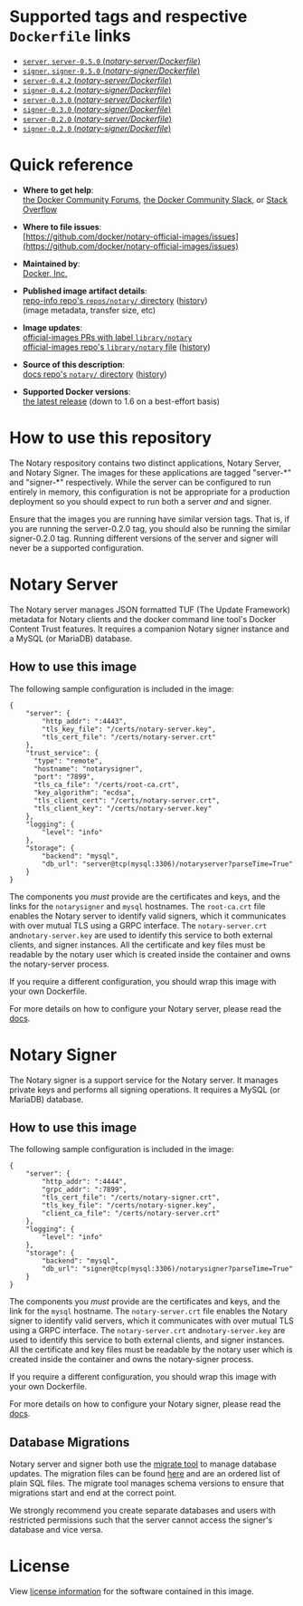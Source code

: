 <!--

********************************************************************************

WARNING:

    DO NOT EDIT "notary/README.md"

    IT IS AUTO-GENERATED

    (from the other files in "notary/" combined with a set of templates)

********************************************************************************

-->

# Supported tags and respective `Dockerfile` links

-	[`server`, `server-0.5.0` (*notary-server/Dockerfile*)](https://github.com/docker/notary-official-images/blob/ff7ae14c71fa0f87f9e6bd8de81a78c20db66664/notary-server/Dockerfile)
-	[`signer`, `signer-0.5.0` (*notary-signer/Dockerfile*)](https://github.com/docker/notary-official-images/blob/ff7ae14c71fa0f87f9e6bd8de81a78c20db66664/notary-signer/Dockerfile)
-	[`server-0.4.2` (*notary-server/Dockerfile*)](https://github.com/docker/notary-official-images/blob/dcb19bd39abed92c206d3d95ad4ddf90c9e0e721/notary-server/Dockerfile)
-	[`signer-0.4.2` (*notary-signer/Dockerfile*)](https://github.com/docker/notary-official-images/blob/dcb19bd39abed92c206d3d95ad4ddf90c9e0e721/notary-signer/Dockerfile)
-	[`server-0.3.0` (*notary-server/Dockerfile*)](https://github.com/docker/notary-official-images/blob/5fbf22ada9e5167fe4e9340ac947e8b3110aceba/notary-server/Dockerfile)
-	[`signer-0.3.0` (*notary-signer/Dockerfile*)](https://github.com/docker/notary-official-images/blob/5fbf22ada9e5167fe4e9340ac947e8b3110aceba/notary-signer/Dockerfile)
-	[`server-0.2.0` (*notary-server/Dockerfile*)](https://github.com/docker/notary-official-images/blob/3ea5b74928929415f2faaa5df574c4745bf6d286/notary-server/Dockerfile)
-	[`signer-0.2.0` (*notary-signer/Dockerfile*)](https://github.com/docker/notary-official-images/blob/3ea5b74928929415f2faaa5df574c4745bf6d286/notary-signer/Dockerfile)

# Quick reference

-	**Where to get help**:  
	[the Docker Community Forums](https://forums.docker.com/), [the Docker Community Slack](https://blog.docker.com/2016/11/introducing-docker-community-directory-docker-community-slack/), or [Stack Overflow](https://stackoverflow.com/search?tab=newest&q=docker)

-	**Where to file issues**:  
	[https://github.com/docker/notary-official-images/issues](https://github.com/docker/notary-official-images/issues)

-	**Maintained by**:  
	[Docker, Inc.](https://github.com/docker/notary-official-images)

-	**Published image artifact details**:  
	[repo-info repo's `repos/notary/` directory](https://github.com/docker-library/repo-info/blob/master/repos/notary) ([history](https://github.com/docker-library/repo-info/commits/master/repos/notary))  
	(image metadata, transfer size, etc)

-	**Image updates**:  
	[official-images PRs with label `library/notary`](https://github.com/docker-library/official-images/pulls?q=label%3Alibrary%2Fnotary)  
	[official-images repo's `library/notary` file](https://github.com/docker-library/official-images/blob/master/library/notary) ([history](https://github.com/docker-library/official-images/commits/master/library/notary))

-	**Source of this description**:  
	[docs repo's `notary/` directory](https://github.com/docker-library/docs/tree/master/notary) ([history](https://github.com/docker-library/docs/commits/master/notary))

-	**Supported Docker versions**:  
	[the latest release](https://github.com/docker/docker-ce/releases/latest) (down to 1.6 on a best-effort basis)

# How to use this repository

The Notary respository contains two distinct applications, Notary Server, and Notary Signer. The images for these applications are tagged "server-\*" and "signer-\*" respectively. While the server can be configured to run entirely in memory, this configuration is not be appropriate for a production deployment so you should expect to run both a server *and* and signer.

Ensure that the images you are running have similar version tags. That is, if you are running the server-0.2.0 tag, you should also be running the similar signer-0.2.0 tag. Running different versions of the server and signer will never be a supported configuration.

# Notary Server

The Notary server manages JSON formatted TUF (The Update Framework) metadata for Notary clients and the docker command line tool's Docker Content Trust features. It requires a companion Notary signer instance and a MySQL (or MariaDB) database.

## How to use this image

The following sample configuration is included in the image:

	{
	    "server": {
	        "http_addr": ":4443",
	        "tls_key_file": "/certs/notary-server.key",
	        "tls_cert_file": "/certs/notary-server.crt"
	    },
	    "trust_service": {
	      "type": "remote",
	      "hostname": "notarysigner",
	      "port": "7899",
	      "tls_ca_file": "/certs/root-ca.crt",
	      "key_algorithm": "ecdsa",
	      "tls_client_cert": "/certs/notary-server.crt",
	      "tls_client_key": "/certs/notary-server.key"
	    },
	    "logging": {
	        "level": "info"
	    },
	    "storage": {
	        "backend": "mysql",
	        "db_url": "server@tcp(mysql:3306)/notaryserver?parseTime=True"
	    }
	}

The components you *must* provide are the certificates and keys, and the links for the `notarysigner` and `mysql` hostnames. The `root-ca.crt` file enables the Notary server to identify valid signers, which it communicates with over mutual TLS using a GRPC interface. The `notary-server.crt` and`notary-server.key` are used to identify this service to both external clients, and signer instances. All the certificate and key files must be readable by the notary user which is created inside the container and owns the notary-server process.

If you require a different configuration, you should wrap this image with your own Dockerfile.

For more details on how to configure your Notary server, please read the [docs](https://github.com/docker/notary/blob/master/docs/reference/server-config.md).

# Notary Signer

The Notary signer is a support service for the Notary server. It manages private keys and performs all signing operations. It requires a MySQL (or MariaDB) database.

## How to use this image

The following sample configuration is included in the image:

	{
	    "server": {
	        "http_addr": ":4444",
	        "grpc_addr": ":7899",
	        "tls_cert_file": "/certs/notary-signer.crt",
	        "tls_key_file": "/certs/notary-signer.key",
	        "client_ca_file": "/certs/notary-server.crt"
	    },
	    "logging": {
	        "level": "info"
	    },
	    "storage": {
	        "backend": "mysql",
	        "db_url": "signer@tcp(mysql:3306)/notarysigner?parseTime=True"
	    }
	}

The components you *must* provide are the certificates and keys, and the link for the `mysql` hostname. The `notary-server.crt` file enables the Notary signer to identify valid servers, which it communicates with over mutual TLS using a GRPC interface. The `notary-server.crt` and`notary-server.key` are used to identify this service to both external clients, and signer instances. All the certificate and key files must be readable by the notary user which is created inside the container and owns the notary-signer process.

If you require a different configuration, you should wrap this image with your own Dockerfile.

For more details on how to configure your Notary signer, please read the [docs](https://github.com/docker/notary/blob/master/docs/reference/signer-config.md).

## Database Migrations

Notary server and signer both use the [migrate tool](https://github.com/mattes/migrate) to manage database updates. The migration files can be found [here](https://github.com/docker/notary/tree/master/migrations/) and are an ordered list of plain SQL files. The migrate tool manages schema versions to ensure that migrations start and end at the correct point.

We strongly recommend you create separate databases and users with restricted permissions such that the server cannot access the signer's database and vice versa.

# License

View [license information](https://github.com/docker/notary/blob/master/LICENSE) for the software contained in this image.

